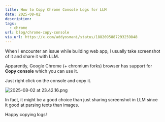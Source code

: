 ```yaml
---
title: How to Copy Chrome Console Logs for LLM
date: 2025-08-02
description: 
tags:
  - chrome
url: blog/chrome-copy-console
via_url: https://x.com/addyosmani/status/1882095887293259848
---
```

When I encounter an issue while building web app, I usually take screenshot of it and share it with LLM.

Apparently, Google Chrome (+ chromium forks) browser has support for **Copy console** which you can use it.

Just right click on the console and copy it.

![2025-08-02 at 23.42.16.png](https://images.nesin.io/qblog/AIEngineerGuide/images/2025-08/2025-08-02-at-23.42.16.png)

In fact, it might be a good choice than just sharing screenshot in LLM since it good at parsing texts than images.

Happy copying logs!